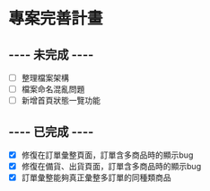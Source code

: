 # 專案完善計畫
## ---- 未完成 ----
- [ ] 整理檔案架構
- [ ] 檔案命名混亂問題
- [ ] 新增首頁狀態一覽功能
## ---- 已完成 ----
- [x] 修復在訂單彙整頁面，訂單含多商品時的顯示bug
- [x] 修復在備貨、出貨頁面，訂單含多商品時的顯示bug
- [x] 訂單彙整能夠真正彙整多訂單的同種類商品 
